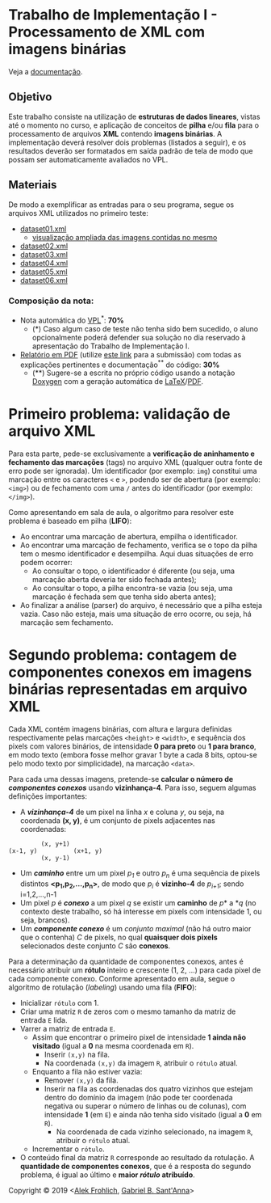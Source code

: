 Trabalho de Implementação I - Processamento de XML com imagens binárias
====

Veja a [documentação](doc/latex/refman.pdf).

## Objetivo

Este trabalho consiste na utilização de **estruturas de dados lineares**, vistas até o momento no curso, e aplicação de conceitos de **pilha** e/ou **fila** para o processamento de arquivos **XML** contendo **imagens binárias**.
A implementação deverá resolver dois problemas (listados a seguir), e os resultados deverão ser formatados em saída padrão de tela de modo que possam ser automaticamente avaliados no VPL.

## Materiais

De modo a exemplificar as entradas para o seu programa, segue os arquivos XML utilizados no primeiro teste:

- [dataset01.xml](https://moodle.ufsc.br/pluginfile.php/2735418/mod_resource/content/1/dataset01.xml)
  - [visualização ampliada das imagens contidas no mesmo](https://moodle.ufsc.br/pluginfile.php/2735421/mod_resource/content/1/dataset01-images.png)
- [dataset02.xml](https://moodle.ufsc.br/pluginfile.php/2753879/mod_resource/content/2/dataset02.xml)
- [dataset03.xml](https://moodle.ufsc.br/pluginfile.php/2753881/mod_resource/content/2/dataset03.xml)
- [dataset04.xml](https://moodle.ufsc.br/pluginfile.php/2753881/mod_resource/content/2/dataset04.xml)
- [dataset05.xml](https://moodle.ufsc.br/pluginfile.php/2753881/mod_resource/content/2/dataset05.xml)
- [dataset06.xml](https://moodle.ufsc.br/pluginfile.php/2753881/mod_resource/content/2/dataset06.xml)

### Composição da nota:
- Nota automática do [VPL](https://moodle.ufsc.br/mod/vpl/view.php?id=1798658)<sup>*</sup>: **70%**
  * (*) Caso algum caso de teste não tenha sido bem sucedido, o aluno opcionalmente poderá defender sua solução no dia reservado à apresentação do Trabalho de Implementação I.
- [Relatório em PDF]((doc/latex/refman.pdf)) (utilize [este link](https://moodle.ufsc.br/mod/assign/view.php?id=1798666) para a submissão) com todas as explicações pertinentes e documentação<sup>**</sup> do código: **30%**
  * (**) Sugere-se a escrita no próprio código usando a notação [Doxygen](http://www.doxygen.nl/manual/docblocks.html) com a geração automática de [LaTeX](doc/latex/refman.tex)/[PDF](doc/latex/refman.pdf).


# Primeiro problema: validação de arquivo XML

Para esta parte, pede-se exclusivamente a **verificação de aninhamento e fechamento das marcações** (tags) no arquivo XML (qualquer outra fonte de erro pode ser ignorada).
Um identificador (por exemplo: `img`) constitui uma marcação entre os caracteres `<` e `>`, podendo ser de abertura (por exemplo: `<img>`) ou de fechamento com uma `/` antes do identificador (por exemplo: `</img>`).

Como apresentando em sala de aula, o algoritmo para resolver este problema é baseado em pilha (**LIFO**):
- Ao encontrar uma marcação de abertura, empilha o identificador.
- Ao encontrar uma marcação de fechamento, verifica se o topo da pilha tem o mesmo identificador e desempilha.
Aqui duas situações de erro podem ocorrer:
  - Ao consultar o topo, o identificador é diferente (ou seja, uma marcação aberta deveria ter sido fechada antes);
  - Ao consultar o topo, a pilha encontra-se vazia (ou seja, uma marcação é fechada sem que tenha sido aberta antes);
- Ao finalizar a análise (parser) do arquivo, é necessário que a pilha esteja vazia.
Caso não esteja, mais uma situação de erro ocorre, ou seja, há marcação sem fechamento.


# Segundo problema: contagem de componentes conexos em imagens binárias representadas em arquivo XML

Cada XML contém imagens binárias, com altura e largura definidas respectivamente pelas marcações `<height>` e `<width>`, e sequência dos pixels com valores binários, de intensidade **0 para preto** ou **1 para branco**, em modo texto (embora fosse melhor gravar 1 byte a cada 8 bits, optou-se pelo modo texto por simplicidade), na marcação `<data>`.

Para cada uma dessas imagens, pretende-se **calcular o número de *componentes conexos*** usando **vizinhança-4**.
Para isso, seguem algumas definições importantes:
- A ***vizinhança-4*** de um pixel na linha *x* e coluna *y*, ou seja, na coordenada **(x, y)**, é um conjunto de pixels adjacentes nas coordenadas:
```
         (x, y+1)
(x-1, y)          (x+1, y)
         (x, y-1)
```
- Um ***caminho*** entre um um pixel *p<sub>1</sub>* e outro *p<sub>n</sub>* é uma sequência de pixels distintos **<p<sub>1</sub>,p<sub>2</sub>,...,p<sub>n</sub>>**, de modo que *p<sub>i</sub>* é **vizinho-4** de *p<sub>i+1</sub>*; sendo i=1,2,...,n-1
- Um pixel *p* é ***conexo*** a um pixel *q* se existir um **caminho** de *p** a **q* (no contexto deste trabalho, só há interesse em pixels com intensidade 1, ou seja, brancos).
- Um ***componente conexo*** é um *conjunto maximal* (não há outro maior que o contenha) *C* de pixels, no qual **quaisquer dois pixels** selecionados deste conjunto *C* são **conexos**.

Para a determinação da quantidade de componentes conexos, antes é necessário atribuir um **rótulo** inteiro e crescente (1, 2, ...) para cada pixel de cada componente conexo.
Conforme apresentado em aula, segue o algoritmo de rotulação (*labeling*) usando uma fila (**FIFO**):
- Inicializar `rótulo` com 1.
- Criar uma matriz `R` de zeros com o mesmo tamanho da matriz de entrada `E` lida.
- Varrer a matriz de entrada `E`.
  - Assim que encontrar o primeiro pixel de intensidade **1 ainda não visitado** (igual a **0** na mesma coordenada em `R`).
    - Inserir `(x,y)` na fila.
    - Na coordenada `(x,y)` da imagem `R`, atribuir o `rótulo` atual.
  - Enquanto a fila não estiver vazia:
    - Remover `(x,y)` da fila.
    - Inserir na fila as coordenadas dos quatro vizinhos que estejam dentro do domínio da imagem (não pode ter coordenada negativa ou superar o número de linhas ou de colunas), com intensidade **1** (em `E`) e ainda não tenha sido visitado (igual a **0** em `R`).
      - Na coordenada de cada vizinho selecionado, na imagem `R`, atribuir o `rótulo` atual.
  - Incrementar o `rótulo`.
- O conteúdo final da matriz `R` corresponde ao resultado da rotulação.
A **quantidade de componentes conexos**, que é a resposta do segundo problema, é igual ao último e **maior *rótulo* atribuído**.


Copyright &copy; 2019 <[Alek Frohlich](https://github.com/alekfrohlich), [Gabriel B. Sant'Anna](https://github.com/baioc)>
